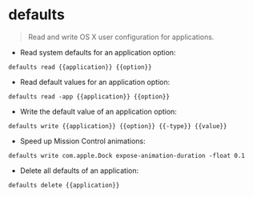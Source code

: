# defaults

> Read and write OS X user configuration for applications.

- Read system defaults for an application option:

`defaults read {{application}} {{option}}`

- Read default values for an application option:

`defaults read -app {{application}} {{option}}`

- Write the default value of an application option:

`defaults write {{application}} {{option}} {{-type}} {{value}}`

- Speed up Mission Control animations:

`defaults write com.apple.Dock expose-animation-duration -float 0.1`

- Delete all defaults of an application:

`defaults delete {{application}}`
